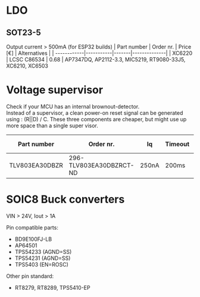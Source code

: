 # LDO
## SOT23-5
Output current > 500mA (for ESP32 builds)
| Part number | Order nr. | Price \[€\] | Alternatives |
| ------------|-----------|-------|--------------|
| XC6220 | LCSC C86534 | 0.68 | AP7347DQ, AP2112-3.3, MIC5219, RT9080-33J5, XC6210, XC6503


# Voltage supervisor
Check if your MCU has an internal brownout-detector.  
Instead of a supervisor, a clean power-on reset signal can be generated using : (R||D) / C.  These three components are cheaper, but might use up more space than a single super visor.

| Part number | Order nr. | Iq | Timeout | Price \[€\] | Alternatives |
| ------------|-----------|----|---------|-------------|--------------|
| TLV803EA30DBZR | 296-TLV803EA30DBZRCT-ND | 250nA | 200ms | €0.68 | CAT853TTBI-GT3OSCT-ND, 6µA |

# SOIC8 Buck converters
VIN > 24V, Iout > 1A

Pin compatible parts:
* BD9E100FJ-LB
* AP64501
* TPS54233 (AGND=SS)
* TPS54231 (AGND=SS)
* TPS5403 (EN=ROSC)

Other pin standard:
* RT8279, RT8289, TPS5410-EP


